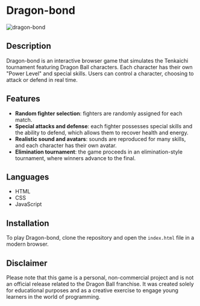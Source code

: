 # Dragon-bond

![dragon-bond](https://github.com/giovannimanetti11/Dragon-bond/assets/38654312/af1daeb2-9e66-4d51-af4e-655ee72029d2)


## Description
Dragon-bond is an interactive browser game that simulates the Tenkaichi tournament featuring Dragon Ball characters. Each character has their own "Power Level" and special skills. 
Users can control a character, choosing to attack or defend in real time.

## Features
- **Random fighter selection**: fighters are randomly assigned for each match.
- **Special attacks and defense**: each fighter possesses special skills and the ability to defend, which allows them to recover health and energy.
- **Realistic sound and avatars**: sounds are reproduced for many skills, and each character has their own avatar.
- **Elimination tournament**: the game proceeds in an elimination-style tournament, where winners advance to the final.

## Languages
- HTML
- CSS
- JavaScript

## Installation
To play Dragon-bond, clone the repository and open the `index.html` file in a modern browser.

## Disclaimer
Please note that this game is a personal, non-commercial project and is not an official release related to the Dragon Ball franchise. It was created solely for educational purposes and as a creative exercise to engage young learners in the world of programming.
